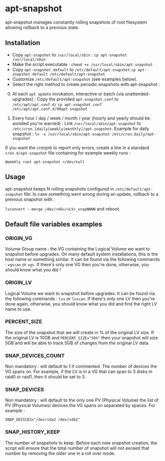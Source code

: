 # apt-snapshot

apt-snapshot manages constantly rolling snapshots of root filesystem allowing
rollback to a previous state.

## Installation

- Copy `apt-snapshot` to `/usr/local/sbin` :
`cp apt-snapshot /usr/local/sbin`
- Make the script executable :
`chmod +x /usr/local/sbin/apt-snapshot`
- Copy `apt-snapshot.default` to `/etc/default/apt-snapshot`
`cp apt-snapshot.default /etc/default/apt-snapshot`
- Customize `/etc/default/apt-snapshot` (see examples below).
- Select the right method to create periodic snapshots with apt-snapshot :


0. At each `apt update` invokation, interactive or batch (via
unattended-upgrades) :
Copy the provided `apt-snapshot.conf` to `/etc/apt/apt.conf.d/`
`cp apt-snapshot.conf /etc/apt/apt.conf.d/90apt-snapshot`

0. Every hour / day / week / month / year (hourly and yearly should be avoided
you're warned) :
Link `/usr/local/sbin/apt-snapshot` to
`/etc/cron.[daily|weekly|monthly]/apt-snapshot`.
Example for daily snapshot :
`ln -s /usr/local/sbin/apt-snapshot /etc/cron.daily/apt-snapshot`

If you want the cronjob to report only errors, create a line in a standard
`cron.d/apt-snapshot` file containing for example weekly runs :

    @weekly root apt-snapshot >/dev/null

## Usage

apt-snapshot keeps N rolling snapshots configured in
`/etc/default/apt-snapshot` file. In case something went wrong during an
update, rollback to a previous snapshot with :

`lvconvert --merge /dev/<VG>/<LV>_snapNNNN`
and reboot.

## Default file variables examples

### ORIGIN_VG

Volume Group name : the VG containing the Logical Volume we want to snapshot
before upgrades. On many default system installations, this is the host name or
something similar. It can be found via the following commands : `vgscan` or
`vgs`. If there's only one VG then you're done, otherwise, you should know what
you did !

### ORIGIN_LV

Logical Volume we want to snapshot before upgrades. It can be found via the
following commands : `lvs` or `lvscan`. If there's only one LV then you're done
again, otherwise, you should know what you did and find the right LV name to
use.

### PERCENT_SIZE

The size of the snapshot that we will create in % of the original LV size. If
the original LV is 10GB and `PERCENT_SIZE="50%"` then your snapshot will size 5GB
and will be able to track 5GB of changes from the original LV data.

### SNAP_DEVICES_COUNT

Non mandatory : will default to 1 if commented. The number of devices the VG
spans on. For example, if the LV is in a VG that can span to 3 disks in raid0
or raid1, then it should be set to 3.

### SNAP_DEVICES

Non mandatory : will default to the only one PV (Physical Volume) the list of
PV (Physical Volumes) devices the VG spans on separated by spaces.
For example :

    SNAP_DEVICES="/dev/sda2 /dev/sdb2"

### SNAP_HISTORY_KEEP

The number of snapshots to keep. Before each new snapshot creation, the script
will ensure that the total number of snapshot will not exceed that number by
removing the older one in a roll over mode.
